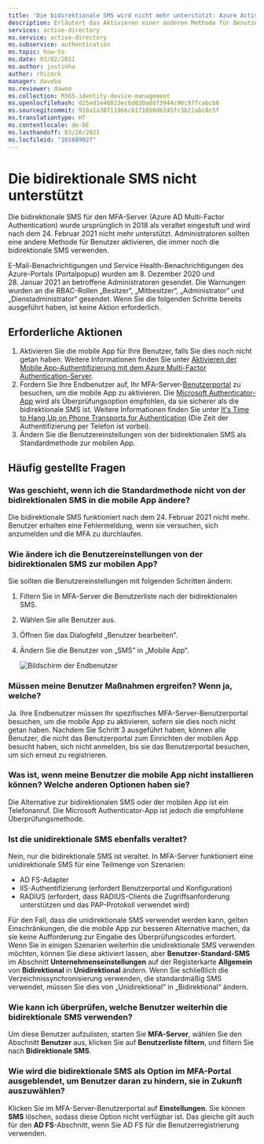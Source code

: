 ```yaml
---
title: 'Die bidirektionale SMS wird nicht mehr unterstützt: Azure Active Directory'
description: Erläutert das Aktivieren einer anderen Methode für Benutzer, die weiterhin die bidirektionale SMS verwenden.
services: active-directory
ms.service: active-directory
ms.subservice: authentication
ms.topic: how-to
ms.date: 03/02/2021
ms.author: justinha
author: rhicock
manager: daveba
ms.reviewer: dawoo
ms.collection: M365-identity-device-management
ms.openlocfilehash: d25ed1e46823ec6d820addf3944c96c97fcabcb8
ms.sourcegitcommit: 910a1a38711966cb171050db245fc3b22abc8c5f
ms.translationtype: HT
ms.contentlocale: de-DE
ms.lasthandoff: 03/20/2021
ms.locfileid: "101689027"
---
```

# <a name="two-way-sms-unsupported"></a>Die bidirektionale SMS nicht unterstützt

Die bidirektionale SMS für den MFA-Server (Azure AD Multi-Factor Authentication) wurde ursprünglich in 2018 als veraltet eingestuft und wird nach dem 24. Februar 2021 nicht mehr unterstützt. Administratoren sollten eine andere Methode für Benutzer aktivieren, die immer noch die bidirektionale SMS verwenden.

E-Mail-Benachrichtigungen und Service Health-Benachrichtigungen des Azure-Portals (Portalpopup) wurden am 8. Dezember 2020 und 28. Januar 2021 an betroffene Administratoren gesendet. Die Warnungen wurden an die RBAC-Rollen „Besitzer“, „Mitbesitzer“, „Administrator“ und „Dienstadministrator“ gesendet. Wenn Sie die folgenden Schritte bereits ausgeführt haben, ist keine Aktion erforderlich.

## <a name="required-actions"></a>Erforderliche Aktionen

1. Aktivieren Sie die mobile App für Ihre Benutzer, falls Sie dies noch nicht getan haben. Weitere Informationen finden Sie unter [Aktivieren der Mobile App-Authentifizierung mit dem Azure Multi-Factor Authentication-Server](howto-mfaserver-deploy-mobileapp.md).
1. Fordern Sie Ihre Endbenutzer auf, Ihr MFA-Server-[Benutzerportal](howto-mfaserver-deploy-userportal.md) zu besuchen, um die mobile App zu aktivieren. Die [Microsoft Authenticator-App](https://www.microsoft.com/en-us/account/authenticator) wird als Überprüfungsoption empfohlen, da sie sicherer als die bidirektionale SMS ist. Weitere Informationen finden Sie unter [It's Time to Hang Up on Phone Transports for Authentication](https://techcommunity.microsoft.com/t5/azure-active-directory-identity/it-s-time-to-hang-up-on-phone-transports-for-authentication/ba-p/1751752) (Die Zeit der Authentifizierung per Telefon ist vorbei).
1. Ändern Sie die Benutzereinstellungen von der bidirektionalen SMS als Standardmethode zur mobilen App.

## <a name="faq"></a>Häufig gestellte Fragen

### <a name="what-if-i-dont-change-the-default-method-from-two-way-sms-to-the-mobile-app"></a>Was geschieht, wenn ich die Standardmethode nicht von der bidirektionalen SMS in die mobile App ändere?
Die bidirektionale SMS funktioniert nach dem 24. Februar 2021 nicht mehr. Benutzer erhalten eine Fehlermeldung, wenn sie versuchen, sich anzumelden und die MFA zu durchlaufen.

### <a name="how-do-i-change-the-user-settings-from-two-way-text-message-to-mobile-app"></a>Wie ändere ich die Benutzereinstellungen von der bidirektionalen SMS zur mobilen App?

Sie sollten die Benutzereinstellungen mit folgenden Schritten ändern:

1. Filtern Sie in MFA-Server die Benutzerliste nach der bidirektionalen SMS.
1. Wählen Sie alle Benutzer aus.
1. Öffnen Sie das Dialogfeld „Benutzer bearbeiten“.
1. Ändern Sie die Benutzer von „SMS“ in „Mobile App“.

   ![Bildschirm der Endbenutzer](media/how-to-authentication-two-way-sms-unsupported/end-users.png)

### <a name="do-my-users-need-to-take-any-action-if-yes-how"></a>Müssen meine Benutzer Maßnahmen ergreifen? Wenn ja, welche?
Ja. Ihre Endbenutzer müssen Ihr spezifisches MFA-Server-Benutzerportal besuchen, um die mobile App zu aktivieren, sofern sie dies noch nicht getan haben. Nachdem Sie Schritt 3 ausgeführt haben, können alle Benutzer, die nicht das Benutzerportal zum Einrichten der mobilen App besucht haben, sich nicht anmelden, bis sie das Benutzerportal besuchen, um sich erneut zu registrieren.

### <a name="what-if-my-users-cant-install-the-mobile-app-what-other-options-do-they-have"></a>Was ist, wenn meine Benutzer die mobile App nicht installieren können? Welche anderen Optionen haben sie?
Die Alternative zur bidirektionalen SMS oder der mobilen App ist ein Telefonanruf. Die Microsoft Authenticator-App ist jedoch die empfohlene Überprüfungsmethode.

### <a name="will-one-way-sms-be-deprecated-as-well"></a>Ist die unidirektionale SMS ebenfalls veraltet?
Nein, nur die bidirektionale SMS ist veraltet. In MFA-Server funktioniert eine unidirektionale SMS für eine Teilmenge von Szenarien:

- AD FS-Adapter
- IIS-Authentifizierung (erfordert Benutzerportal und Konfiguration)
- RADIUS (erfordert, dass RADIUS-Clients die Zugriffsanforderung unterstützen und das PAP-Protokoll verwendet wird)

Für den Fall, dass die unidirektionale SMS verwendet werden kann, gelten Einschränkungen, die die mobile App zur besseren Alternative machen, da sie keine Aufforderung zur Eingabe des Überprüfungscodes erfordert.
Wenn Sie in einigen Szenarien weiterhin die unidirektionale SMS verwenden möchten, können Sie diese aktiviert lassen, aber **Benutzer-Standard-SMS** im Abschnitt **Unternehmenseinstellungen** auf der Registerkarte **Allgemein** von **Bidirektional** in **Unidirektional** ändern. Wenn Sie schließlich die Verzeichnissynchronisierung verwenden, die standardmäßig SMS verwendet, müssen Sie dies von „Unidirektional“ in „Bidirektional“ ändern.

### <a name="how-can-i-check-which-users-are-still-using-two-way-sms"></a>Wie kann ich überprüfen, welche Benutzer weiterhin die bidirektionale SMS verwenden?
Um diese Benutzer aufzulisten, starten Sie **MFA-Server**, wählen Sie den Abschnitt **Benutzer** aus, klicken Sie auf **Benutzerliste filtern**, und filtern Sie nach **Bidirektionale SMS**.

### <a name="how-do-we-hide-two-way-sms-as-an-option-in-the-mfa-portal-to-prevent-users-from-selecting-it-in-the-future"></a>Wie wird die bidirektionale SMS als Option im MFA-Portal ausgeblendet, um Benutzer daran zu hindern, sie in Zukunft auszuwählen?
Klicken Sie im MFA-Server-Benutzerportal auf **Einstellungen**. Sie können **SMS** löschen, sodass diese Option nicht verfügbar ist. Das gleiche gilt auch für den **AD FS**-Abschnitt, wenn Sie AD FS für die Benutzerregistrierung verwenden.

